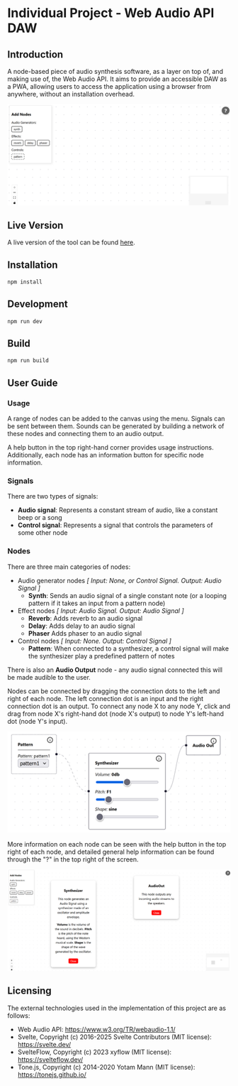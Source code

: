 # Individual Project - Web Audio API DAW

## Introduction

A node-based piece of audio synthesis software, as a layer on top of, and making use of, the Web Audio API. It aims to provide an accessible DAW as a PWA, allowing users to access the application using a browser from anywhere, without an installation overhead.

![UI](assets/ui.png "UI")

## Live Version

A live version of the tool can be found [here](https://conarm.github.io/dawaapi/).

## Installation

```sh
npm install
```

## Development

```sh
npm run dev
```

## Build

```sh
npm run build
```

## User Guide

### Usage

A range of nodes can be added to the canvas using the menu. Signals can be sent between them. Sounds can be generated by building a network of these nodes and connecting them to an audio output.

A help button in the top right-hand corner provides usage instructions. Additionally, each node has an information button for specific node information.

### Signals

There are two types of signals:

 - **Audio signal**: Represents a constant stream of audio, like a constant beep or a song
 - **Control signal**: Represents a signal that controls the parameters of some other node

### Nodes

There are three main categories of nodes:
 - Audio generator nodes *[ Input: None, or Control Signal. Output: Audio Signal ]*
   - **Synth**: Sends an audio signal of a single constant note (or a looping pattern if it takes an input from a pattern node)
 - Effect nodes *[ Input: Audio Signal. Output: Audio Signal ]*
   - **Reverb**: Adds reverb to an audio signal
   - **Delay**: Adds delay to an audio signal
   - **Phaser** Adds phaser to an audio signal
 - Control nodes *[ Input: None. Output: Control Signal ]*
   - **Pattern**: When connected to a synthesizer, a control signal will make the synthesizer play a predefined pattern of notes

There is also an **Audio Output** node - any audio signal connected this will be made audible to the user.

Nodes can be connected by dragging the connection dots to the left and right of each node. The left connection dot is an input and the right connection dot is an output. To connect any node X to any node Y, click and drag from node X's right-hand dot (node X's output) to node Y's left-hand dot (node Y's input).

![Nodes](assets/controlsigdiff.png "Nodes")

More information on each node can be seen with the help button in the top right of each node, and detailed general help information can be found through the "?" in the top right of the screen.

![Help](assets/helpnodes.png "Help")

## Licensing

The external technologies used in the implementation of this project are as follows:

 - Web Audio API: https://www.w3.org/TR/webaudio-1.1/
 - Svelte, Copyright (c) 2016-2025 Svelte Contributors (MIT license): https://svelte.dev/
 - SvelteFlow, Copyright (c) 2023 xyflow (MIT license): https://svelteflow.dev/
 - Tone.js, Copyright (c) 2014-2020 Yotam Mann (MIT license): https://tonejs.github.io/
